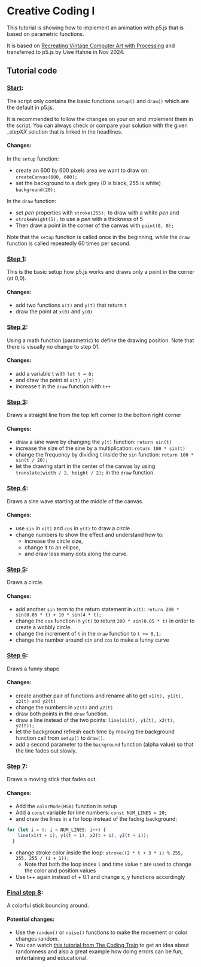 # Creative Coding I

This tutorial is showing how to implement an animation with p5.js that is based on parametric functions.

It is based on [Recreating Vintage Computer Art with Processing](https://www.youtube.com/watch?v=LaarVR1AOvs&list=PLPrhS0jDJbmxPXKj60YPRs04V_nqCPyZ4&index=3) and transferred to p5.js by Uwe Hahne in Nov 2024.


## Tutorial code

### [Start](sketch_vintage.js):

The script only contains the basic functions `setup()` and `draw()` which are the default in p5.js.

It is recommended to follow the changes on your on and implement them in the script. You can always check or compare your solution with the given *_stepXX* solution that is linked in the headlines.

#### Changes:

In the `setup` function:

- create an 600 by 600 pixels area we want to draw on: `createCanvas(600, 600);`
- set the background to a dark grey (0 is black, 255 is white) `background(20);`

In the `draw` function:

- set *pen* properties with `stroke(255);` to draw with a white *pen* and
- `strokeWeight(5);`  to use a *pen* with a thickness of 5
- Then draw a point in the corner of the canvas with `point(0, 0);`

Note that the `setup` function is called once in the beginning, while the `draw` function is called repeatedly 60 times per second.

### [Step 1](./sketch_vintage_step01.js):

This is the basic setup how p5.js works and draws only a point in the corner (at 0,0).

#### Changes:

- add two functions `x(t)` and `y(t)` that return `t`
- draw the point at `x(0)` and `y(0)`

### [Step 2](./sketch_vintage_step02.js):

Using a math function (parametric) to define the drawing position. Note that there is visually no change to step 01.

#### Changes:

- add a variable t  with `let t = 0;` 
- and draw the point at `x(t)`, `y(t)`
- increase t in the `draw` function with `t++`

### [Step 3](./sketch_vintage_step03.js):

Draws a straight line from the top left corner to the bottom right corner

#### Changes:

- draw a sine wave by changing the `y(t)` function: `return sin(t)` 
- increase the size of the sine by a multiplication: `return 100 * sin(t)`
- change the frequency by dividing t inside the `sin` function: `return 100 * sin(t / 20);`
- let the drawing start in the center of the canvas by using `translate(width / 2, height / 2);` in the `draw` function.

### [Step 4](./sketch_vintage_step04.js):

Draws a sine wave starting at the middle of the canvas.

#### Changes:

- use `sin` in `x(t)` and `cos` in `y(t)` to draw a circle
- change numbers to show the effect and understand how to:
  - increase the circle size, 
  - change it to an ellipse,
  - and draw less many dots along the curve.

### [Step 5](./sketch_vintage_step05.js):

Draws a circle.

#### Changes:

- add another `sin` term to the return statement in `x(t)`: `return 200 * sin(0.05 * t) + 10 * sin(4 * t);`
- change the `cos` function in `y(t)` to return `200 * sin(0.05 * t)` in order to create a wobbly circle.
- change the increment of `t` in the `draw` function to `t += 0.1;` 
- change the number around `sin` and `cos` to make a funny curve

### [Step 6](./sketch_vintage_step06.js):

Draws a funny shape

#### Changes:

- create another pair of functions and rename all to get `x1(t), y1(t), x2(t) and y2(t)`
- change the numbers in `x2(t)` and `y2(t)`
- draw both points in the `draw` function.
- draw a line instead of the two points: `line(x1(t), y1(t), x2(t), y2(t));` 
- let the background refresh each time by moving the background function call from `setup()` to `draw()`.
- add a second parameter to the `background` function (alpha value) so that the line fades out slowly.

### [Step 7](./sketch_vintage_step07.js):

Draws a moving stick that fades out.

#### Changes:

- Add the `colorMode(HSB)` function in setup
- Add a `const` variable for line numbers: `const NUM_LINES = 20;`
- and draw the lines in a for loop instead of the fading background:
```javascript
for (let i = 0; i < NUM_LINES; i++) {
    line(x1(t + i), y1(t + i), x2(t + i), y2(t + i));
  }
```
- change stroke color inside the loop: `stroke((2 * t + 3 * i) % 255, 255, 255 / (i + 1));`
  - Note that both the loop index `i` and time value `t` are used to change the color and position values
- Use t++ again instead of  + 0.1 and change x, y functions accordingly

### [Final step 8](./sketch_vintage_step08.js):

A colorful stick bouncing around.

#### Potential changes:

- Use the `random()` or `noise()` functions to make the movement or color changes random.
- You can watch [this tutorial from The Coding Train](https://www.youtube.com/watch?v=nfmV2kuQKwA&list=PLPrhS0jDJbmxPXKj60YPRs04V_nqCPyZ4&index=7) to get an idea about randomness and also a great example how doing errors can be fun, entertaining and educational.